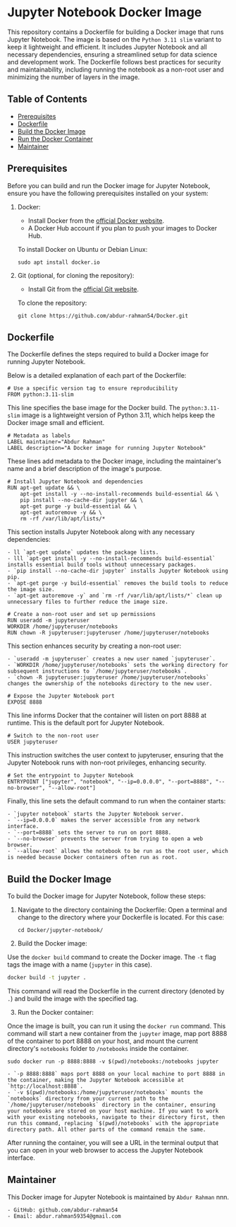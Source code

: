 # Jupyter Notebook Docker Image

This repository contains a Dockerfile for building a Docker image that runs Jupyter Notebook. The image is based on the `Python 3.11 slim` variant to keep it lightweight and efficient. It includes Jupyter Notebook and all necessary dependencies, ensuring a streamlined setup for data science and development work. The Dockerfile follows best practices for security and maintainability, including running the notebook as a non-root user and minimizing the number of layers in the image.

## Table of Contents

- [Prerequisites](#prerequisites)
- [Dockerfile](#dockerfile)
- [Build the Docker Image](#build-the-docker-image)
- [Run the Docker Container](#run-the-docker-container)
- [Maintainer](#maintainer)

## Prerequisites

Before you can build and run the Docker image for Jupyter Notebook, ensure you have the following prerequisites installed on your system:
1. Docker:
	- Install Docker from the [official Docker website](https://www.docker.com/products/docker-desktop).
	- A Docker Hub account if you plan to push your images to Docker Hub.

	To install Docker on Ubuntu or Debian Linux:
	```
	sudo apt install docker.io
	```
2. Git (optional, for cloning the repository):
	- Install Git from the [official Git website](https://git-scm.com/book/en/v2/Getting-Started-Installing-Git).
	
	To clone the repository:
	```
	git clone https://github.com/abdur-rahman54/Docker.git
	```

## Dockerfile
The Dockerfile defines the steps required to build a Docker image for running Jupyter Notebook. 

Below is a detailed explanation of each part of the Dockerfile:

```
# Use a specific version tag to ensure reproducibility
FROM python:3.11-slim
```
This line specifies the base image for the Docker build. The `python:3.11-slim` image is a lightweight version of Python 3.11, which helps keep the Docker image small and efficient.

```
# Metadata as labels
LABEL maintainer="Abdur Rahman"
LABEL description="A Docker image for running Jupyter Notebook"
```
These lines add metadata to the Docker image, including the maintainer's name and a brief description of the image's purpose.

```
# Install Jupyter Notebook and dependencies
RUN apt-get update && \
    apt-get install -y --no-install-recommends build-essential && \
    pip install --no-cache-dir jupyter && \
    apt-get purge -y build-essential && \
    apt-get autoremove -y && \
    rm -rf /var/lib/apt/lists/*
```

This section installs Jupyter Notebook along with any necessary dependencies:

	- ll `apt-get update` updates the package lists.
	- lll `apt-get install -y --no-install-recommends build-essential` installs essential build tools without unnecessary packages.
	- `pip install --no-cache-dir jupyter` installs Jupyter Notebook using pip.
	- `apt-get purge -y build-essential` removes the build tools to reduce the image size.
	- `apt-get autoremove -y` and `rm -rf /var/lib/apt/lists/*` clean up unnecessary files to further reduce the image size.


```	
# Create a non-root user and set up permissions
RUN useradd -m jupyteruser
WORKDIR /home/jupyteruser/notebooks
RUN chown -R jupyteruser:jupyteruser /home/jupyteruser/notebooks
```

This section enhances security by creating a non-root user:
	
	- `useradd -m jupyteruser` creates a new user named `jupyteruser`.
	- `WORKDIR /home/jupyteruser/notebooks` sets the working directory for subsequent instructions to `/home/jupyteruser/notebooks`.
	- `chown -R jupyteruser:jupyteruser /home/jupyteruser/notebooks` changes the ownership of the notebooks directory to the new user.
	
```
# Expose the Jupyter Notebook port
EXPOSE 8888
```
This line informs Docker that the container will listen on port 8888 at runtime. This is the default port for Jupyter Notebook.

```
# Switch to the non-root user
USER jupyteruser
```

This instruction switches the user context to jupyteruser, ensuring that the Jupyter Notebook runs with non-root privileges, enhancing security.

```
# Set the entrypoint to Jupyter Notebook
ENTRYPOINT ["jupyter", "notebook", "--ip=0.0.0.0", "--port=8888", "--no-browser", "--allow-root"]
```

Finally, this line sets the default command to run when the container starts:

	- `jupyter notebook` starts the Jupyter Notebook server.
	- `--ip=0.0.0.0` makes the server accessible from any network interface.
	- `--port=8888` sets the server to run on port 8888.
	- `--no-browser` prevents the server from trying to open a web browser.
	- `--allow-root` allows the notebook to be run as the root user, which is needed because Docker containers often run as root.

## Build the Docker Image

To build the Docker image for Jupyter Notebook, follow these steps:

1. Navigate to the directory containing the Dockerfile:
Open a terminal and change to the directory where your Dockerfile is located.
For this case:

	```
	cd Docker/jupyter-notebook/
	```
2. Build the Docker image:

Use the `docker build` command to create the Docker image. The `-t` flag tags the image with a name (`jupyter` in this case).

```sh
docker build -t jupyter .
```
This command will read the Dockerfile in the current directory (denoted by `.`) and build the image with the specified tag.

3. Run the Docker container:

Once the image is built, you can run it using the `docker run` command. This command will start a new container from the `jupyter` image, map port 8888 of the container to port 8888 on your host, and mount the current directory's `notebooks` folder to `/notebooks` inside the container.

```
sudo docker run -p 8888:8888 -v $(pwd)/notebooks:/notebooks jupyter
```

	- `-p 8888:8888` maps port 8888 on your local machine to port 8888 in the container, making the Jupyter Notebook accessible at `http://localhost:8888`.
	- `-v $(pwd)/notebooks:/home/jupyteruser/notebooks` mounts the `notebooks` directory from your current path to the `/home/jupyteruser/notebooks` directory in the container, ensuring your notebooks are stored on your host machine. If you want to work with your existing notebooks, navigate to their directory first, then run this command, replacing `$(pwd)/notebooks` with the appropriate directory path. All other parts of the command remain the same.
	
After running the container, you will see a URL in the terminal output that you can open in your web browser to access the Jupyter Notebook interface.


## Maintainer

This Docker image for Jupyter Notebook is maintained by `Abdur Rahman` nnn.

	- GitHub: github.com/abdur-rahman54
	- Email: abdur.rahman59354@gmail.com
